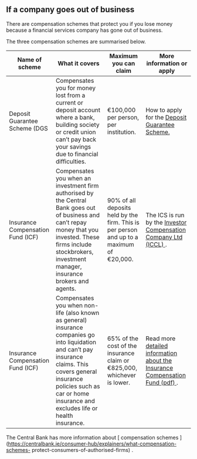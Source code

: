 ##  If a company goes out of business

There are compensation schemes that protect you if you lose money because a
financial services company has gone out of business.

The three compensation schemes are summarised below.

**Name of scheme** |  **What it covers** |  **Maximum you can claim** |  **More information or apply**  
---|---|---|---  
Deposit Guarantee Scheme (DGS  |  Compensates you for money lost from a current or deposit account where a bank, building society or credit union can’t pay back your savings due to financial difficulties.  |  €100,000 per person, per institution.  |  How to apply for the [ Deposit Guarantee Scheme. ](https://www.depositguarantee.ie/)  
Insurance Compensation Fund (ICF)  |  Compensates you when an investment firm authorised by the Central Bank goes out of business and can’t repay money that you invested.  These firms include stockbrokers, investment manager, insurance brokers and agents.  |  90% of all deposits held by the firm. This is per person and up to a maximum of €20,000.  |  The ICS is run by the [ Investor Compensation Company Ltd (ICCL) ](https://www.investorcompensation.ie/) .   
Insurance Compensation Fund (ICF)  |  Compensates you when non-life (also known as general) insurance companies go into liquidation and can’t pay insurance claims.  This covers general insurance policies such as car or home insurance and excludes life or health insurance.  |  65% of the cost of the insurance claim or €825,000, whichever is lower.  |  Read more [ detailed information about the Insurance Compensation Fund (pdf) ](https://www.centralbank.ie/docs/default-source/regulation/industry-market-sectors/insurance-reinsurance/solvency-ii/insurance-compensation-fund/gns-4-4-10-1-9---insurance-compensation-fund-ex-note.pdf?sfvrsn=8) .   
  
The Central Bank has more information about [ compensation schemes
](https://centralbank.ie/consumer-hub/explainers/what-compensation-schemes-
protect-consumers-of-authorised-firms) .
